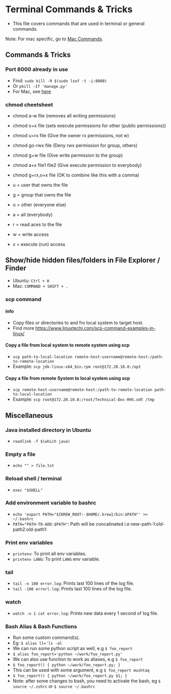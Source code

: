 # Terminal Commands & Tricks

- This file covers commands that are used in terminal or general commands.

Note: For mac specific, go to [Mac Commands](tools/mac-commands.md).

## Commands & Tricks

### Port 8000 already in use

- Find: `sudo kill -9 $(sudo lsof -t -i:8000)`
- Or `pkill -If 'manage.py'`
- For Mac, see [here](/tools/mac-commands.md#port-8000-already-in-use)

### chmod cheetsheet

- chmod a-w file (removes all writing permissions)
- chmod o+x file (sets execute permissions for other (public permissions))
- chmod u=rx file        (Give the owner rx permissions, not w)
- chmod go-rwx file      (Deny rwx permission for group, others)
- chmod g+w file         (Give write permission to the group)
- chmod a+x file1 file2  (Give execute permission to everybody)
- chmod g+rx,o+x file    (OK to combine like this with a comma)

- u = user that owns the file
- g = group that owns the file
- o = other (everyone else)
- a = all (everybody)
- r = read aces to the file
- w = write access
- x = execute (run) access

## Show/hide hidden files/folders in File Explorer / Finder

- Ubuntu: `Ctrl + H`
- Mac: `COMMAND + SHIFT + .`

### scp command

#### info

- Copy files or directories to and fro local system to target host.
- Find more https://www.linuxtechi.com/scp-command-examples-in-linux/

#### Copy a file from local system to remote system using scp

- `scp path-to-local-location remote-host-username@remote-host:/path-to-remote-location`
- Example: `scp jdk-linux-x64_bin.rpm root@172.20.10.8:/opt`

#### Copy a file from remote System to local system using scp

- `scp remote-host-username@remote-host:/path-to-remote-location path-to-local-location`
- Example: `scp root@172.20.10.8:/root/Technical-Doc-RHS.odt /tmp`

## Miscellaneous

### Java installed directory in Ubuntu

- `readlink -f $(which java)`

### Empty a file

- `echo "" > file.txt`

### Reload shell / terminal

- `exec "$SHELL"`

### Add environment variable to bashrc

- `echo 'export PATH="${KREW_ROOT:-$HOME/.krew}/bin:$PATH"' >> ~/.bashrc`
- `PATH="PATH-TO-ADD:$PATH"`: Path will be concatinated i.e new-path-1:old-path2:old-path1:

### Print env variables

- `printenv`: To print all env variables.
- `printenv LANG`: To print `LANG` env variable.

### tail

- `tail -n 100 error.log`: Prints last 100 lines of the log file.
- `tail -100 errorl.log`: Prints last 100 lines of the log file.

### watch

- `watch -n 1 cat error.log`: Prints new data every 1 second of log file.

### Bash Alias & Bash Functions

- Run some custom command(s).
- Eg: `$ alias ll='ls -al`
- We can run some python script as well,  e.g `$ foo_report`
- `$ alias foo_report='python ~/work/foo_report.py'`
- We can also use function to work as aliases, e.g `$ foo_report`
- `$ foo_report() { python ~/work/foo_report.py; }`
- This can be used with some argument, e.g `$ foo_report mushtaq`
- `$ foo_report() { python ~/work/foo_report.py $1; }`
- Note: after some changes to bash, you need to activate the bash, eg `$ source ~/.zshrc` or `$ source ~/.bashrc`
